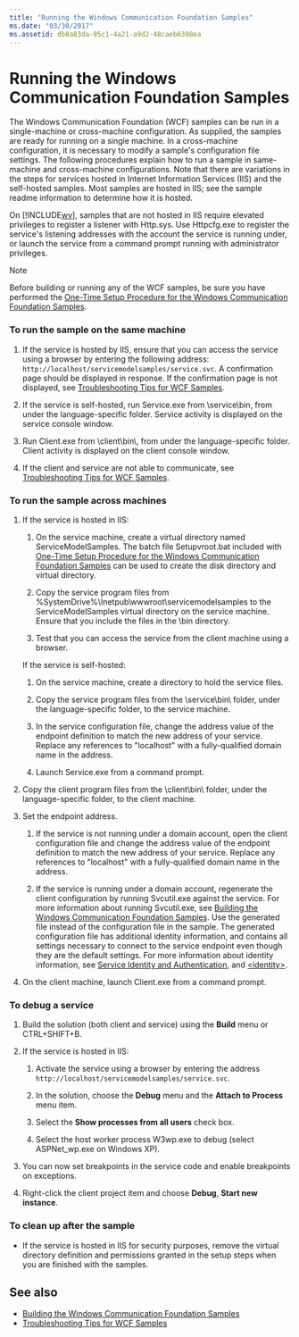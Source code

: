 ```yaml
---
title: "Running the Windows Communication Foundation Samples"
ms.date: "03/30/2017"
ms.assetid: db8a83da-95c1-4a21-a9d2-48caeb6398ea
---
```

# Running the Windows Communication Foundation Samples
The Windows Communication Foundation (WCF) samples can be run in a single-machine or cross-machine configuration. As supplied, the samples are ready for running on a single machine. In a cross-machine configuration, it is necessary to modify a sample's configuration file settings. The following procedures explain how to run a sample in same-machine and cross-machine configurations. Note that there are variations in the steps for services hosted in Internet Information Services (IIS) and the self-hosted samples. Most samples are hosted in IIS; see the sample readme information to determine how it is hosted.  
  
 On [!INCLUDE[wv](../../../../includes/wv-md.md)], samples that are not hosted in IIS require elevated privileges to register a listener with Http.sys. Use Httpcfg.exe to register the service's listening addresses with the account the service is running under, or launch the service from a command prompt running with administrator privileges.  
  
> [!NOTE]
>  Before building or running any of the WCF samples, be sure you have performed the [One-Time Setup Procedure for the Windows Communication Foundation Samples](../../../../docs/framework/wcf/samples/one-time-setup-procedure-for-the-wcf-samples.md).  
  
### To run the sample on the same machine  
  
1. If the service is hosted by IIS, ensure that you can access the service using a browser by entering the following address: `http://localhost/servicemodelsamples/service.svc`. A confirmation page should be displayed in response. If the confirmation page is not displayed, see [Troubleshooting Tips for WCF Samples](https://docs.microsoft.com/previous-versions/dotnet/netframework-3.5/ms751511(v=vs.90)).  
  
2. If the service is self-hosted, run Service.exe from \service\bin, from under the language-specific folder. Service activity is displayed on the service console window.  
  
3. Run Client.exe from \client\bin\\, from under the language-specific folder. Client activity is displayed on the client console window.  
  
4. If the client and service are not able to communicate, see [Troubleshooting Tips for WCF Samples](https://docs.microsoft.com/previous-versions/dotnet/netframework-3.5/ms751511(v=vs.90)).  
  
### To run the sample across machines  
  
1. If the service is hosted in IIS:  
  
    1. On the service machine, create a virtual directory named ServiceModelSamples. The batch file Setupvroot.bat included with [One-Time Setup Procedure for the Windows Communication Foundation Samples](../../../../docs/framework/wcf/samples/one-time-setup-procedure-for-the-wcf-samples.md) can be used to create the disk directory and virtual directory.  
  
    2. Copy the service program files from %SystemDrive%\Inetpub\wwwroot\servicemodelsamples to the ServiceModelSamples virtual directory on the service machine. Ensure that you include the files in the \bin directory.  
  
    3. Test that you can access the service from the client machine using a browser.  
  
     If the service is self-hosted:  
  
    1. On the service machine, create a directory to hold the service files.  
  
    2. Copy the service program files from the \service\bin\ folder, under the language-specific folder, to the service machine.  
  
    3. In the service configuration file, change the address value of the endpoint definition to match the new address of your service. Replace any references to "localhost" with a fully-qualified domain name in the address.  
  
    4. Launch Service.exe from a command prompt.  
  
2. Copy the client program files from the \client\bin\ folder, under the language-specific folder, to the client machine.  
  
3. Set the endpoint address.  
  
    1. If the service is not running under a domain account, open the client configuration file and change the address value of the endpoint definition to match the new address of your service. Replace any references to "localhost" with a fully-qualified domain name in the address.  
  
    2. If the service is running under a domain account, regenerate the client configuration by running Svcutil.exe against the service. For more information about running Svcutil.exe, see [Building the Windows Communication Foundation Samples](../../../../docs/framework/wcf/samples/building-the-samples.md). Use the generated file instead of the configuration file in the sample. The generated configuration file has additional identity information, and contains all settings necessary to connect to the service endpoint even though they are the default settings. For more information about identity information, see [Service Identity and Authentication](../../../../docs/framework/wcf/feature-details/service-identity-and-authentication.md), and [\<identity>](../../../../docs/framework/configure-apps/file-schema/wcf/identity.md).  
  
4. On the client machine, launch Client.exe from a command prompt.  
  
### To debug a service  
  
1. Build the solution (both client and service) using the **Build** menu or CTRL+SHIFT+B.  
  
2. If the service is hosted in IIS:  
  
    1. Activate the service using a browser by entering the address `http://localhost/servicemodelsamples/service.svc`.  
  
    2. In the solution, choose the **Debug** menu and the **Attach to Process** menu item.  
  
    3. Select the **Show processes from all users** check box.  
  
    4. Select the host worker process W3wp.exe to debug (select ASPNet_wp.exe on Windows XP).  
  
3. You can now set breakpoints in the service code and enable breakpoints on exceptions.  
  
4. Right-click the client project item and choose **Debug**, **Start new instance**.  
  
### To clean up after the sample  
  
- If the service is hosted in IIS for security purposes, remove the virtual directory definition and permissions granted in the setup steps when you are finished with the samples.  
  
## See also

- [Building the Windows Communication Foundation Samples](../../../../docs/framework/wcf/samples/building-the-samples.md)
- [Troubleshooting Tips for WCF Samples](https://docs.microsoft.com/previous-versions/dotnet/netframework-3.5/ms751511(v=vs.90))
